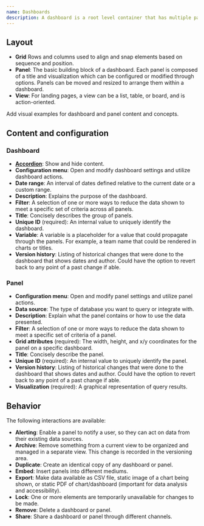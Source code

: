 ```yaml
---
name: Dashboards
description: A dashboard is a root level container that has multiple panels, and is analysis focused.
---
```


## Layout

- **Grid** Rows and columns used to align and snap elements based on sequence and position.
- **Panel**: The basic building block of a dashboard. Each panel is composed of a title and visualization which can be configured or modified through options. Panels can be moved and resized to arrange them within a dashboard.
- **View**: For landing pages, a view can be a list, table, or board, and is action-oriented.

<todo>Add visual examples for dashboard and panel content and concepts.</todo>

## Content and configuration

### Dashboard

- **[Accordion](/components/accordion)**: Show and hide content.
- **Configuration menu**: Open and modify dashboard settings and utilize dashboard actions.
- **Date range**: An interval of dates defined relative to the current date or a custom range.
- **Description**: Explains the purpose of the dashboard.
- **Filter**: A selection of one or more ways to reduce the data shown to meet a specific set of criteria across all panels.
- **Title**: Concisely describes the group of panels.
- **Unique ID** (required): An internal value to uniquely identify the dashboard.
- **Variable**: A variable is a placeholder for a value that could propagate through the panels. For example, a team name that could be rendered in charts or titles.
- **Version history**: Listing of historical changes that were done to the dashboard that shows dates and author. Could have the option to revert back to any point of a past change if able.

### Panel

- **Configuration menu**: Open and modify panel settings and utilize panel actions.
- **Data source**: The type of database you want to query or integrate with.
- **Description**: Explain what the panel contains or how to use the data presented.
- **Filter**: A selection of one or more ways to reduce the data shown to meet a specific set of criteria of a panel.
- **Grid attributes** (required): The width, height, and x/y coordinates for the panel on a specific dashboard.
- **Title**: Concisely describe the panel.
- **Unique ID** (required): An internal value to uniquely identify the panel.
- **Version history**: Listing of historical changes that were done to the dashboard that shows dates and author. Could have the option to revert back to any point of a past change if able.
- **Visualization** (required): A graphical representation of query results.

## Behavior

The following interactions are available:

- **Alerting**: Enable a panel to notify a user, so they can act on data from their existing data sources.
- **Archive**: Remove something from a current view to be organized and managed in a separate view. This change is recorded in the versioning area.
- **Duplicate**: Create an identical copy of any dashboard or panel.
- **Embed**: Insert panels into different mediums.
- **Export**: Make data available as CSV file, static image of a chart being shown, or static PDF of chart/dashboard (important for data analysis and accessibility).
- **Lock**: One or more elements are temporarily unavailable for changes to be made.
- **Remove**: Delete a dashboard or panel.
- **Share**: Share a dashboard or panel through different channels.
